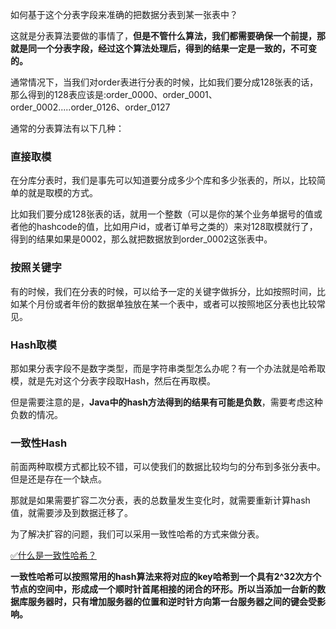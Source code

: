 如何基于这个分表字段来准确的把数据分表到某一张表中？



这就是分表算法要做的事情了，**但是不管什么算法，我们都需要确保一个前提，那就是同一个分表字段，经过这个算法处理后，得到的结果一定是一致的，不可变的。**



通常情况下，当我们对order表进行分表的时候，比如我们要分成128张表的话，那么得到的128表应该是:order_0000、order_0001、order_0002.....order_0126、order_0127



通常的分表算法有以下几种：



### 直接取模


在分库分表时，我们是事先可以知道要分成多少个库和多少张表的，所以，比较简单的就是取模的方式。



比如我们要分成128张表的话，就用一个整数（可以是你的某个业务单据号的值或者他的hashcode的值，比如用户id，或者订单号之类的）来对128取模就行了，得到的结果如果是0002，那么就把数据放到order_0002这张表中。



### 按照关键字


有的时候，我们在分表的时候，可以给予一定的关键字做拆分，比如按照时间，比如某个月份或者年份的数据单独放在某一个表中，或者可以按照地区分表也比较常见。



### Hash取模


那如果分表字段不是数字类型，而是字符串类型怎么办呢？有一个办法就是哈希取模，就是先对这个分表字段取Hash，然后在再取模。



但是需要注意的是，**Java中的hash方法得到的结果有可能是负数**，需要考虑这种负数的情况。



### 一致性Hash


前面两种取模方式都比较不错，可以使我们的数据比较均匀的分布到多张分表中。但是还是存在一个缺点。



那就是如果需要扩容二次分表，表的总数量发生变化时，就需要重新计算hash值，就需要涉及到数据迁移了。



为了解决扩容的问题，我们可以采用一致性哈希的方式来做分表。



[✅什么是一致性哈希？](https://www.yuque.com/hollis666/qyhor6/hgx0twgg4t7nqg6v)



**一致性哈希可以按照常用的hash算法来将对应的key哈希到一个具有2^32次方个节点的空间中，形成成一个顺时针首尾相接的闭合的环形。所以当添加一台新的数据库服务器时，只有增加服务器的位置和逆时针方向第一台服务器之间的键会受影响。**

